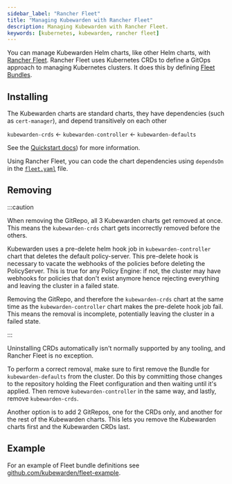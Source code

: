 ```yaml
---
sidebar_label: "Rancher Fleet"
title: "Managing Kubewarden with Rancher Fleet"
description: Managing Kubewarden with Rancher Fleet.
keywords: [kubernetes, kubewarden, rancher fleet]
---
```


<head>
  <link rel="canonical" href="https://docs.kubewarden.io/operator-manual/Rancher-Fleet"/>
</head>

You can manage Kubewarden Helm charts,
like other Helm charts, with [Rancher Fleet](https://fleet.rancher.io/).
Rancher Fleet uses Kubernetes CRDs
to define a GitOps approach to managing Kubernetes clusters.
It does this by defining [Fleet Bundles](https://fleet.rancher.io/concepts).

## Installing

The Kubewarden charts are standard charts,
they have dependencies (such as `cert-manager`),
and depend transitively on each other

`kubewarden-crds` ← `kubewarden-controller` ← `kubewarden-defaults`

See the [Quickstart docs](https://docs.kubewarden.io/quick-start))
for more information.

Using Rancher Fleet, you can code the chart dependencies using
`dependsOn` in the [`fleet.yaml`](https://fleet.rancher.io/ref-fleet-yaml) file.

## Removing

:::caution

When removing the GitRepo, all 3 Kubewarden charts get removed at once.
This means the `kubewarden-crds` chart gets incorrectly removed before the others.

Kubewarden uses a pre-delete helm hook job in `kubewarden-controller` chart that deletes the default policy-server.
This pre-delete hook is necessary to vacate the webhooks of the policies before deleting the PolicyServer.
This is true for any Policy Engine: if not, the cluster may have webhooks for policies that don't exist anymore
hence rejecting everything and leaving the cluster in a failed state.

Removing the GitRepo, and therefore the `kubewarden-crds` chart
at the same time as the `kubewarden-controller` chart makes the pre-delete hook job fail.
This means the removal is incomplete, potentially leaving the cluster in a failed state.

:::

Uninstalling CRDs automatically isn't normally supported by any tooling, and
Rancher Fleet is no exception.

To perform a correct removal,
make sure to first remove the Bundle for `kubewarden-defaults` from the cluster.
Do this by committing those changes to the repository holding
the Fleet configuration and then waiting until it's applied.
Then remove `kubewarden-controller` in the same way,
and lastly, remove `kubewarden-crds`.

Another option is to add 2 GitRepos, one for the CRDs only,
and another for the rest of the Kubewarden charts.
This lets you remove the Kubewarden charts first and the Kubewarden CRDs last.

## Example

For an example of Fleet bundle definitions see
[github.com/kubewarden/fleet-example](https://github.com/kubewarden/fleet-example).
